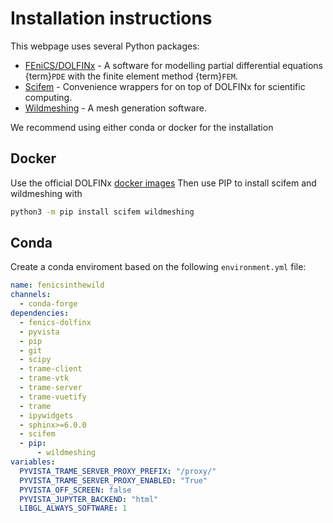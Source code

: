 # Installation instructions

This webpage uses several Python packages:

- [FEniCS/DOLFINx](https://github.com/FEniCS/dolfinx/) - A software for modelling partial differential equations {term}`PDE` with the finite element method {term}`FEM`.
- [Scifem](https://github.com/scientificcomputing/scifem) - Convenience wrappers for on top of DOLFINx for scientific computing.
- [Wildmeshing](https://github.com/wildmeshing/wildmeshing-python) - A mesh generation software.

We recommend using either conda or docker for the installation

## Docker

Use the official DOLFINx [docker images](https://github.com/FEniCS/dolfinx/pkgs/container/dolfinx%2Flab/287932396?tag=stable)
Then use PIP to install scifem and wildmeshing with

```bash
python3 -m pip install scifem wildmeshing
```

## Conda

Create a conda enviroment based on the following `environment.yml` file:

```yml
name: fenicsinthewild
channels:
  - conda-forge
dependencies:
  - fenics-dolfinx
  - pyvista
  - pip
  - git
  - scipy
  - trame-client
  - trame-vtk
  - trame-server
  - trame-vuetify
  - trame
  - ipywidgets
  - sphinx>=6.0.0
  - scifem
  - pip:
      - wildmeshing
variables:
  PYVISTA_TRAME_SERVER_PROXY_PREFIX: "/proxy/"
  PYVISTA_TRAME_SERVER_PROXY_ENABLED: "True"
  PYVISTA_OFF_SCREEN: false
  PYVISTA_JUPYTER_BACKEND: "html"
  LIBGL_ALWAYS_SOFTWARE: 1
```
